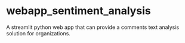 # webapp_sentiment_analysis
A streamlit python web app that can provide a comments text analysis solution for organizations.

